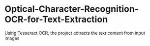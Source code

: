 # Optical-Character-Recognition-OCR-for-Text-Extraction
 Using Tesseract OCR, the project extracts the text content from input images
